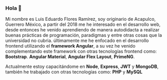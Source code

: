### Hola 👋
Mi nombre es Luis Eduardo Flores Ramírez, soy originario de Acapulco, Guerrero México, a partir del 2018 me he interesado en el desarrollo web, desde entonces he venido 
aprendiendo de manera autodidacta a realizar buenas prácticas de programación, paradigmas y entre otras cosas que la universidad no cubria. últimamente me he enfocado
en el desarrollo frontend utilizando el **framework Angular**, a su vez he venido complementando este framework con otras tecnologías frontend como: **Bootstrap**.
**Angular Material**, **Angular Flex Layout**, **PrimeNG**.

Actualmente estoy capacitándome en **Node**, **Express**, **JWT** y **MongoDB**, también he trabajado con otras tecnologías como: **PHP** y **MySQL** 



<!--
**edflor46/edflor46** is a ✨ _special_ ✨ repository because its `README.md` (this file) appears on your GitHub profile.

Here are some ideas to get you started:

- 🔭 I’m currently working on ...
- 🌱 I’m currently learning ...
- 👯 I’m looking to collaborate on ...
- 🤔 I’m looking for help with ...
- 💬 Ask me about ...
- 📫 How to reach me: ...
- 😄 Pronouns: ...
- ⚡ Fun fact: ...
-->
